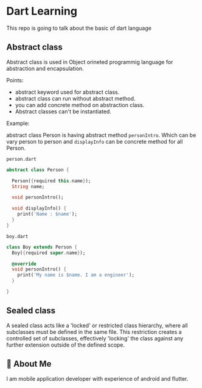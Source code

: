 # Dart Learning

This repo is going to talk about the basic of dart language


## Abstract class

Abstract class is used in Object orineted programmig language for abstraction and encapsulation.


Points:

- abstract keyword used for abstract class.
- abstract class can run without abstract method.
- you can add concrete method on abstraction class.
- Abstract classes can't be instantiated.

Example:

abstract class Person is having abstract method `personIntro`. Which can be vary person to person and `displayInfo` can be concrete method for all Person.

`person.dart`

```dart
abstract class Person {

  Person({required this.name});
  String name;

  void personIntro();

  void displayInfo() {
    print('Name : $name');
  }
}

```
`boy.dart`
```dart
class Boy extends Person {
  Boy({required super.name});

  @override
  void personIntro() {
    print('My name is $name. I am a engineer');
  }

}
```


## Sealed class

A sealed class acts like a 'locked' or restricted class hierarchy, where all subclasses must be defined in the same file. This restriction creates a controlled set of subclasses, effectively 'locking' the class against any further extension outside of the defined scope.




## 🚀 About Me
I am mobile application developer with experience of android and flutter.